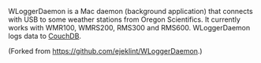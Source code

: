 WLoggerDaemon is a Mac daemon (background application) that connects with USB to some weather stations from Oregon Scientifics. It currently works with WMR100, WMRS200, RMS300 and RMS600. WLoggerDaemon logs data to [CouchDB](http://couchdb.apache.org).

(Forked from https://github.com/ejeklint/WLoggerDaemon.)
